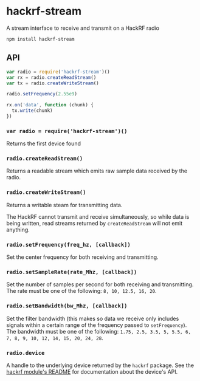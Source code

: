 # hackrf-stream
A stream interface to receive and transmit on a HackRF radio

```
npm install hackrf-stream
```

## API

```js
var radio = require('hackrf-stream')()
var rx = radio.createReadStream()
var tx = radio.createWriteStream()

radio.setFrequency(2.55e9)

rx.on('data', function (chunk) {
  tx.write(chunk)
})
```

### `var radio = require('hackrf-stream')()`
Returns the first device found

### `radio.createReadStream()`
Returns a readable stream which emits raw sample data received by the radio.

### `radio.createWriteStream()`
Returns a writable steam for transmitting data.

The HackRF cannot transmit and receive simultaneously, so while data is being written, read streams returned by `createReadStream` will not emit anything.

### `radio.setFrequency(freq_hz, [callback])`
Set the center frequency for both receiving and transmitting.

### `radio.setSampleRate(rate_Mhz, [callback])`
Set the number of samples per second for both receiving and transmitting. The rate must be one of the following: `8, 10, 12.5, 16, 20`.

### `radio.setBandwidth(bw_Mhz, [callback])`
Set the filter bandwidth (this makes so data we receive only includes signals within a certain range of the frequency passed to `setFrequency`). The bandwidth must be one of the following: `1.75, 2.5, 3.5, 5, 5.5, 6, 7, 8, 9, 10, 12, 14, 15, 20, 24, 28`.

### `radio.device`
A handle to the underlying device returned by the `hackrf` package. See the [hackrf module's README](https://github.com/mappum/node-hackrf/blob/master/README.md) for documentation about the device's API.
